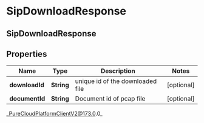 # SipDownloadResponse

## SipDownloadResponse

## Properties

|Name | Type | Description | Notes|
|------------ | ------------- | ------------- | -------------|
| **downloadId** | **String** | unique id of the downloaded file | [optional] |
| **documentId** | **String** | Document id of pcap file | [optional] |



_PureCloudPlatformClientV2@173.0.0_
